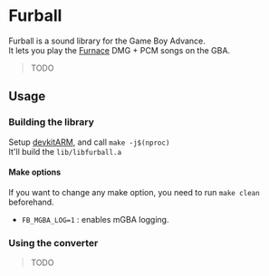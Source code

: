 # Furball

Furball is a sound library for the Game Boy Advance.\
It lets you play the [Furnace](https://github.com/tildearrow/furnace) DMG + PCM songs on the GBA.

> TODO


## Usage

### Building the library

Setup [devkitARM](https://devkitpro.org/wiki/Getting_Started), and call `make -j$(nproc)`\
It'll build the `lib/libfurball.a`

#### Make options

If you want to change any make option, you need to run `make clean` beforehand.

* `FB_MGBA_LOG=1` : enables mGBA logging.


### Using the converter

> TODO
